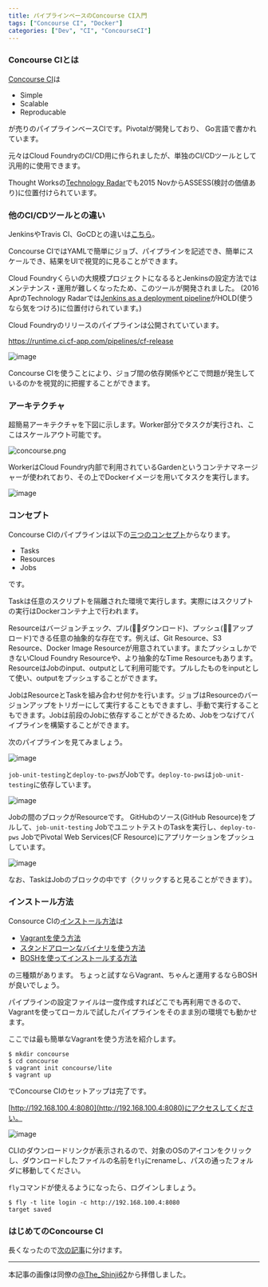```yaml
---
title: パイプラインベースのConcourse CI入門
tags: ["Concourse CI", "Docker"]
categories: ["Dev", "CI", "ConcourseCI"]
---
```


### Concourse CIとは
[Concourse CI](http://concourse.ci/index.html)は

* Simple
* Scalable
* Reproducable

が売りのパイプラインベースCIです。Pivotalが開発しており、
Go言語で書かれています。

元々はCloud FoundryのCI/CD用に作られましたが、単独のCI/CDツールとして汎用的に使用できます。

Thought Worksの[Technology Radar](https://www.thoughtworks.com/radar/tools/concourse-ci)でも2015 NovからASSESS(検討の価値あり)に位置付けられています。

### 他のCI/CDツールとの違い
JenkinsやTravis CI、GoCDとの違いは[こちら](https://concourse.ci/concourse-vs.html)。

Concourse CIではYAMLで簡単にジョブ、パイプラインを記述でき、簡単にスケールでき、結果をUIで視覚的に見ることができます。

Cloud Foundryくらいの大規模プロジェクトになるるとJenkinsの設定方法ではメンテナンス・運用が難しくなったため、このツールが開発されました。
(2016 AprのTechnology Radarでは[Jenkins as a deployment pipeline](https://www.thoughtworks.com/radar/tools/jenkins-as-a-deployment-pipeline)がHOLD(使うなら気をつけろ)に位置付けられています。)

Cloud Foundryのリリースのパイプラインは公開されていています。

https://runtime.ci.cf-app.com/pipelines/cf-release

![image](https://qiita-image-store.s3.amazonaws.com/0/1852/4e14e419-5b1f-75f6-f623-6aac28c9788f.png)

Concourse CIを使うことにより、ジョブ間の依存関係やどこで問題が発生しているのかを視覚的に把握することができます。

### アーキテクチャ

超簡易アーキテクチャを下図に示します。Worker部分でタスクが実行され、ここはスケールアウト可能です。

![concourse.png](https://qiita-image-store.s3.amazonaws.com/0/1852/dd700397-abce-750a-6292-297ad944b18e.png)

WorkerはCloud Foundry内部で利用されているGardenというコンテナマネージャーが使われており、その上でDockerイメージを用いてタスクを実行します。

![image](https://qiita-image-store.s3.amazonaws.com/0/1852/5a84ee12-2dec-c1f2-863e-1e5650731717.png)

### コンセプト
Concourse CIのパイプラインは以下の[三つのコンセプト](https://concourse.ci/concepts.html)からなります。

* Tasks
* Resources
* Jobs

です。

Taskは任意のスクリプトを隔離された環境で実行します。実際にはスクリプトの実行はDockerコンテナ上で行われます。

Resourceはバージョンチェック、プル(≒ダウンロード)、プッシュ(≒アップロード)できる任意の抽象的な存在です。例えば、Git Resource、S3 Resource、Docker Image Resourceが用意されています。またプッシュしかできないCloud Foundry Resourceや、より抽象的なTime Resourceもあります。
ResourceはJobのinput、outputとして利用可能です。プルしたものをinputとして使い、outputをプッシュすることができます。

JobはResourceとTaskを組み合わせ何かを行います。ジョブはResourceのバージョンアップをトリガーにして実行することもできますし、手動で実行することもできます。Jobは前段のJobに依存することができるため、Jobをつなげてパイプラインを構築することができます。

次のパイプラインを見てみましょう。

![image](https://qiita-image-store.s3.amazonaws.com/0/1852/75558f4b-efd3-6723-bd2e-c7b15c86ee21.png)

`job-unit-testing`と`deploy-to-pws`がJobです。`deploy-to-pws`は`job-unit-testing`に依存しています。

![image](https://qiita-image-store.s3.amazonaws.com/0/1852/4af9d207-cce3-b2d5-e54e-4d1357786a77.png)

Jobの間のブロックがResourceです。
GitHubのソース(GitHub Resource)をプルして、`job-unit-testing` JobでユニットテストのTaskを実行し、`deploy-to-pws` JobでPivotal Web Services(CF Resource)にアプリケーションをプッシュしています。

![image](https://qiita-image-store.s3.amazonaws.com/0/1852/88f68094-4fd5-6f47-59f7-5dca3cc42dda.png)

なお、TaskはJobのブロックの中です（クリックすると見ることができます）。


### インストール方法

Consource CIの[インストール方法](https://concourse.ci/installing.html)は

* [Vagrantを使う方法](https://concourse.ci/vagrant.html)
* [スタンドアローンなバイナリを使う方法](https://concourse.ci/binaries.html)
* [BOSHを使ってインストールする方法](https://concourse.ci/clusters-with-bosh.html)

の三種類があります。
ちょっと試すならVagrant、ちゃんと運用するならBOSHが良いでしょう。

パイプラインの設定ファイルは一度作成すればどこでも再利用できるので、Vagrantを使ってローカルで試したパイプラインをそのまま別の環境でも動かせます。

ここでは最も簡単なVagrantを使う方法を紹介します。

``` console
$ mkdir concourse
$ cd concourse
$ vagrant init concourse/lite
$ vagrant up
```

でConcourse CIのセットアップは完了です。

[http://192.168.100.4:8080](http://192.168.100.4:8080)にアクセスしてください。

![image](https://qiita-image-store.s3.amazonaws.com/0/1852/5879dbc5-0442-95a4-5373-907dced86a6e.png)

CLIのダウンロードリンクが表示されるので、対象のOSのアイコンをクリックし、ダウンロードしたファイルの名前を`fly`にrenameし、パスの通ったフォルダに移動してください。

`fly`コマンドが使えるようになったら、ログインしましょう。

``` console
$ fly -t lite login -c http://192.168.100.4:8080
target saved
```

### はじめてのConcourse CI

長くなったので[次の記事](https://blog.ik.am/entries/380)に分けます。

---

本記事の画像は同僚の[@The_Shinji62](https://twitter.com/The_Shinji62)から拝借しました。